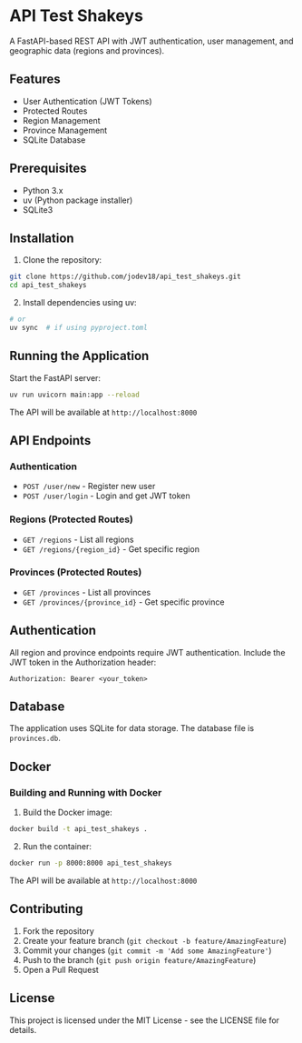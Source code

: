 # API Test Shakeys

A FastAPI-based REST API with JWT authentication, user management, and geographic data (regions and provinces).

## Features

- User Authentication (JWT Tokens)
- Protected Routes
- Region Management
- Province Management
- SQLite Database

## Prerequisites

- Python 3.x
- uv (Python package installer)
- SQLite3

## Installation

1. Clone the repository:
```bash
git clone https://github.com/jodev18/api_test_shakeys.git
cd api_test_shakeys
```

2. Install dependencies using uv:
```bash
# or
uv sync  # if using pyproject.toml
```

## Running the Application

Start the FastAPI server:
```bash
uv run uvicorn main:app --reload
```

The API will be available at `http://localhost:8000`

## API Endpoints

### Authentication
- `POST /user/new` - Register new user
- `POST /user/login` - Login and get JWT token

### Regions (Protected Routes)
- `GET /regions` - List all regions
- `GET /regions/{region_id}` - Get specific region

### Provinces (Protected Routes)
- `GET /provinces` - List all provinces
- `GET /provinces/{province_id}` - Get specific province

## Authentication

All region and province endpoints require JWT authentication. Include the JWT token in the Authorization header:
```
Authorization: Bearer <your_token>
```

## Database

The application uses SQLite for data storage. The database file is `provinces.db`.

## Docker

### Building and Running with Docker

1. Build the Docker image:
```bash
docker build -t api_test_shakeys .
```

2. Run the container:
```bash
docker run -p 8000:8000 api_test_shakeys
```

The API will be available at `http://localhost:8000`

## Contributing

1. Fork the repository
2. Create your feature branch (`git checkout -b feature/AmazingFeature`)
3. Commit your changes (`git commit -m 'Add some AmazingFeature'`)
4. Push to the branch (`git push origin feature/AmazingFeature`)
5. Open a Pull Request

## License

This project is licensed under the MIT License - see the LICENSE file for details.
